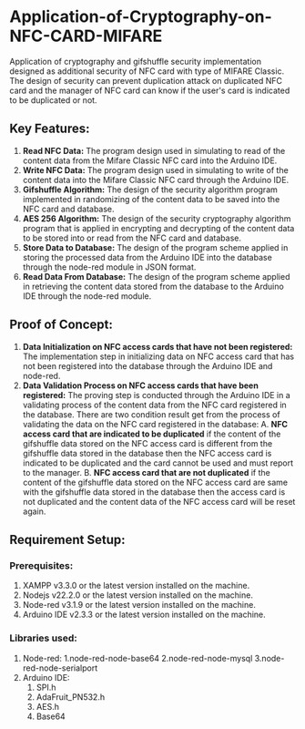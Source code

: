 # Application-of-Cryptography-on-NFC-CARD-MIFARE

Application of cryptography and gifshuffle security implementation designed as additional security of NFC card with type of MIFARE Classic. The design of security can prevent duplication attack on duplicated NFC card and the manager of NFC card can know if the user's card is indicated to be duplicated or not.

## Key Features:
1. **Read NFC Data:** The program design used in simulating to read of the content data from the Mifare Classic NFC card into the Arduino IDE.
2. **Write NFC Data:** The program design used in simulating to write of the content data into the Mifare Classic NFC card through the Arduino IDE.
3. **Gifshuffle Algorithm:** The design of the security algorithm program implemented in randomizing of the content data to be saved into the NFC card and database.
4. **AES 256 Algorithm:** The design of the security cryptography algorithm program that is applied in encrypting and decrypting of the content data to be stored into or read from the NFC card and database.
5. **Store Data to Database:** The design of the program scheme applied in storing the processed data from the Arduino IDE into the database through the node-red module in JSON format.
6. **Read Data From Database:** The design of the program scheme applied in retrieving the content data stored from the database to the Arduino IDE through the node-red module.

## Proof of Concept:
1. **Data Initialization on NFC access cards that have not been registered:** The implementation step in initializing data on NFC access card that has not been registered into the database through the Arduino IDE and node-red.
2. **Data Validation Process on NFC access cards that have been registered:**
The proving step is conducted through the Arduino IDE in a validating process of the content data from the NFC card registered in the database. There are two condition result get from the process of validating the data on the NFC card registered in the database:
   A. **NFC access card that are indicated to be duplicated** if the content of the gifshuffle data stored on the NFC access card is different from the gifshuffle data stored in the database then the NFC access card is indicated to be duplicated and the card cannot be used and must report to the manager.
   B. **NFC access card that are not duplicated** if the content of the gifshuffle data stored on the NFC access card are same with the gifshuffle data stored in the database then the access card is not duplicated and the content data of the NFC access card will be reset again.  

## Requirement Setup:
### Prerequisites:
1. XAMPP v3.3.0 or the latest version installed on the machine.
2. Nodejs v22.2.0 or the latest version installed on the machine.
3. Node-red v3.1.9 or the latest version installed on the machine.
4. Arduino IDE v2.3.3 or the latest version installed on the machine.

### Libraries used:
1. Node-red:
	1.node-red-node-base64
	2.node-red-node-mysql
	3.node-red-node-serialport
2. Arduino IDE:
	1. SPI.h
	2. AdaFruit_PN532.h
	3. AES.h
	4. Base64
